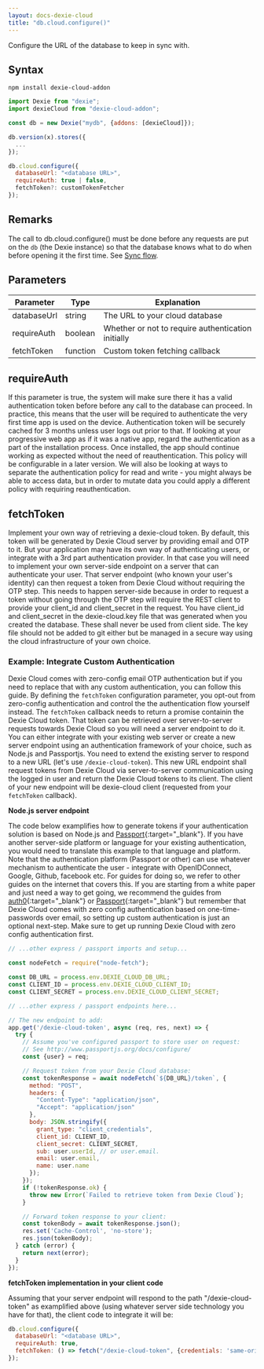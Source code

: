 ```yaml
---
layout: docs-dexie-cloud
title: "db.cloud.configure()"
---
```

Configure the URL of the database to keep in sync with.

## Syntax

```
npm install dexie-cloud-addon
```

```js
import Dexie from "dexie";
import dexieCloud from "dexie-cloud-addon";

const db = new Dexie("mydb", {addons: [dexieCloud]});

db.version(x).stores({
  ...
});

db.cloud.configure({
  databaseUrl: "<database URL>",
  requireAuth: true | false,
  fetchToken?: customTokenFetcher
});
```

## Remarks

The call to db.cloud.configure() must be done before any requests are put on the `db` (the Dexie instance) so that the database knows what to do when before opening it the first time. See [Sync flow](dexie-cloud-addon#sync-flow).

## Parameters

| Parameter   | Type     | Explanation                                        |
| ----------- | -------- | -------------------------------------------------- |
| databaseUrl | string   | The URL to your cloud database                     |
| requireAuth | boolean  | Whether or not to require authentication initially |
| fetchToken  | function | Custom token fetching callback                     |

## requireAuth

If this parameter is true, the system will make sure there it has a valid authentication token before before any call to the database can proceed. In practice, this means that the user will be required to authenticate the very first time app is used on the device. Authentication token will be securely cached for 3 months unless user logs out prior to that. If looking at your progressive web app as if it was a native app, regard the authentication as a part of the installation process. Once installed, the app should continue working as expected without the need of reauthentication. This policy will be configurable in a later version. We will also be looking at ways to separate the authentication policy for read and write - you might always be able to access data, but in order to mutate data you could apply a different policy with requiring reauthentication.

## fetchToken

Implement your own way of retrieving a dexie-cloud token. By default, this token will be generated by Dexie Cloud server by providing email and OTP to it.
But your application may have its own way of authenticating users, or integrate with a 3rd part authentication provider. In that case you will need to implement
your own server-side endpoint on a server that can authenticate your user. That server endpoint (who known your user's identity) can then request a token from Dexie Cloud without requiring the OTP step. This needs to happen server-side because in order to request a token without going through the OTP step will require the REST client to provide your client_id and client_secret in the request. You have client_id and client_secret in the dexie-cloud.key file that was generated when you created the database. These shall never be used from client side. The key file
should not be added to git either but be managed in a secure way using the cloud infrastructure of your own choice.

### Example: Integrate Custom Authentication

Dexie Cloud comes with zero-config email OTP authentication but if you need to replace that with any custom authentication, you can follow this guide. By defining the `fetchToken` configuration parameter, you opt-out from zero-config authentication and control the the authentication flow yourself instead. The `fetchToken` callback needs to return a promise containin the Dexie Cloud token. That token can be retrieved over server-to-server requests towards Dexie Cloud so you will need a server endpoint to do it. You can either integrate with your existing web server or create a new server endpoint using an authentication framework of your choice, such as Node.js and Passportjs. You need to extend the existing server to respond to a new URL (let's use `/dexie-cloud-token`). This new URL endpoint shall request tokens from Dexie Cloud via server-to-server communication using the logged in user and return the Dexie Cloud tokens to its client. The client of your new endpoint will be dexie-cloud client (requested from your `fetchToken` callback).

**Node.js server endpoint**

The code below examplifies how to generate tokens if your authentication solution is based on Node.js and [Passport](http://www.passportjs.org){:target="_blank"}. If you have another server-side platform or language for your existing authentication, you would need to translate this example to that language and platform. Note that the authentication platform (Passport or other) can use whatever mechanism to authenticate the user - integrate with OpenIDConnect, Google, Github, facebook etc. For guides for doing so, we refer to other guides on the internet
that covers this. If you are starting from a white paper and just need a way to get going, we recommend the guides from [auth0](https://auth0.com){:target="_blank"} or [Passport](http://www.passportjs.org){:target="_blank"} but remember that Dexie Cloud comes with zero config authentication based on one-time-passwords over email, so setting up custom authentication is just an optional next-step. Make sure to get up running Dexie Cloud with zero config authentication first.

```js 
// ...other express / passport imports and setup...

const nodeFetch = require("node-fetch");

const DB_URL = process.env.DEXIE_CLOUD_DB_URL;
const CLIENT_ID = process.env.DEXIE_CLOUD_CLIENT_ID;
const CLIENT_SECRET = process.env.DEXIE_CLOUD_CLIENT_SECRET;

// ...other express / passport endpoints here...

// The new endpoint to add:
app.get('/dexie-cloud-token', async (req, res, next) => {
  try {
    // Assume you've configured passport to store user on request:
    // See http://www.passportjs.org/docs/configure/
    const {user} = req;

    // Request token from your Dexie Cloud database:
    const tokenResponse = await nodeFetch(`${DB_URL}/token`, {
      method: "POST",
      headers: {
        "Content-Type": "application/json",
        "Accept": "application/json"
      },
      body: JSON.stringify({
        grant_type: "client_credentials",
        client_id: CLIENT_ID,
        client_secret: CLIENT_SECRET,
        sub: user.userId, // or user.email.
        email: user.email,
        name: user.name
      });
    });
    if (!tokenResponse.ok) {
      throw new Error(`Failed to retrieve token from Dexie Cloud`);
    }

    // Forward token response to your client:
    const tokenBody = await tokenResponse.json();
    res.set('Cache-Control', 'no-store');
    res.json(tokenBody);
  } catch (error) {
    return next(error);
  }
});
```

**fetchToken implementation in your client code**

Assuming that your server endpoint will respond to the path "/dexie-cloud-token" as examplified above (using whatever server side technology you have for that),
the client code to integrate it will be:

```js
db.cloud.configure({
  databaseUrl: "<database URL>",
  requireAuth: true,
  fetchToken: () => fetch("/dexie-cloud-token", {credentials: 'same-origin'}).then(res => res.json())
});
```

